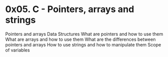 # 0x05. C - Pointers, arrays and strings
Pointers and arrays
Data Structures
What are pointers and how to use them
What are arrays and how to use them
What are the differences between pointers and arrays
How to use strings and how to manipulate them
Scope of variables
